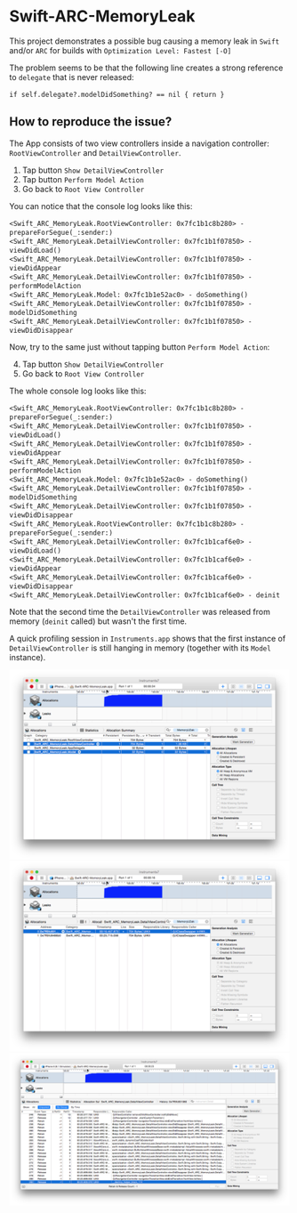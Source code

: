 # Swift-ARC-MemoryLeak
This project demonstrates a possible bug causing a memory leak in `Swift` and/or `ARC` for builds with `Optimization Level: Fastest [-O]`

The problem seems to be that the following line creates a strong reference to `delegate` that is never released:

```
if self.delegate?.modelDidSomething? == nil { return }
``` 

## How to reproduce the issue?

The App consists of two view controllers inside a navigation controller: `RootViewController` and `DetailViewController`.

1. Tap button `Show DetailViewController`
2. Tap button `Perform Model Action`
3. Go back to `Root View Controller`

You can notice that the console log looks like this:

```
<Swift_ARC_MemoryLeak.RootViewController: 0x7fc1b1c8b280> - prepareForSegue(_:sender:)
<Swift_ARC_MemoryLeak.DetailViewController: 0x7fc1b1f07850> - viewDidLoad()
<Swift_ARC_MemoryLeak.DetailViewController: 0x7fc1b1f07850> - viewDidAppear
<Swift_ARC_MemoryLeak.DetailViewController: 0x7fc1b1f07850> - performModelAction
<Swift_ARC_MemoryLeak.Model: 0x7fc1b1e52ac0> - doSomething()
<Swift_ARC_MemoryLeak.DetailViewController: 0x7fc1b1f07850> - modelDidSomething
<Swift_ARC_MemoryLeak.DetailViewController: 0x7fc1b1f07850> - viewDidDisappear
```

Now, try to the same just without tapping button `Perform Model Action`:

4. Tap button `Show DetailViewController`
5. Go back to `Root View Controller`

The whole console log looks like this:

```
<Swift_ARC_MemoryLeak.RootViewController: 0x7fc1b1c8b280> - prepareForSegue(_:sender:)
<Swift_ARC_MemoryLeak.DetailViewController: 0x7fc1b1f07850> - viewDidLoad()
<Swift_ARC_MemoryLeak.DetailViewController: 0x7fc1b1f07850> - viewDidAppear
<Swift_ARC_MemoryLeak.DetailViewController: 0x7fc1b1f07850> - performModelAction
<Swift_ARC_MemoryLeak.Model: 0x7fc1b1e52ac0> - doSomething()
<Swift_ARC_MemoryLeak.DetailViewController: 0x7fc1b1f07850> - modelDidSomething
<Swift_ARC_MemoryLeak.DetailViewController: 0x7fc1b1f07850> - viewDidDisappear
<Swift_ARC_MemoryLeak.RootViewController: 0x7fc1b1c8b280> - prepareForSegue(_:sender:)
<Swift_ARC_MemoryLeak.DetailViewController: 0x7fc1b1caf6e0> - viewDidLoad()
<Swift_ARC_MemoryLeak.DetailViewController: 0x7fc1b1caf6e0> - viewDidAppear
<Swift_ARC_MemoryLeak.DetailViewController: 0x7fc1b1caf6e0> - viewDidDisappear
<Swift_ARC_MemoryLeak.DetailViewController: 0x7fc1b1caf6e0> - deinit
```

Note that the second time the `DetailViewController` was released from memory (`deinit` called) but wasn't the first time.

A quick profiling session in `Instruments.app` shows that the first instance of `DetailViewController` is still hanging in memory (together with its `Model` instance).

![alt text](https://github.com/tomaskraina/Swift-ARC-MemoryLeak/raw/master/InstrumentsScreenshot1.png "Instruments w")
![alt text](https://github.com/tomaskraina/Swift-ARC-MemoryLeak/raw/master/InstrumentsScreenshot2.png "")
![alt text](https://github.com/tomaskraina/Swift-ARC-MemoryLeak/raw/master/InstrumentsScreenshot3.png "")

